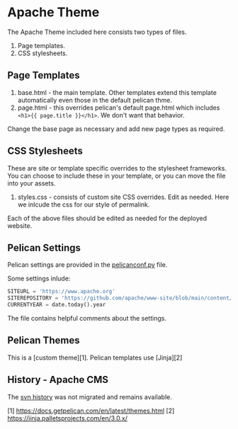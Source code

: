 # Apache Theme

The Apache Theme included here consists two types of files.

1. Page templates.
2. CSS stylesheets.

## Page Templates

1. base.html - the main template. Other templates extend this template automatically even those in the default pelican thme.
2. page.html - this overrides pelican's default page.html which includes `<h1>{{ page.title }}</h1>`. We don't want that behavior.

Change the base page as necessary and add new page types as required.

## CSS Stylesheets

These are site or template specific overrides to the stylesheet frameworks.
You can choose to include these in your template, or you can move the file into your assets.

1. styles.css - consists of custom site CSS overrides. Edit as needed. Here we inlcude the css for our style of permalink.

Each of the above files should be edited as needed for the deployed website.

## Pelican Settings

Pelican settings are provided in the [pelicanconf.py](../../../pelicanconf.py) file.

Some settings inlude:

~~~python
SITEURL = 'https://www.apache.org'
SITEREPOSITORY = 'https://github.com/apache/www-site/blob/main/content/'
CURRENTYEAR = date.today().year
~~~

The file contains helpful comments about the settings.

## Pelican Themes

This is a [custom theme][1]. Pelican templates use [Jinja][2]

## History - Apache CMS

The [svn history](http://svn.apache.org/viewvc/infrastructure/site/trunk/templates) was not migrated and remains available.


[1] https://docs.getpelican.com/en/latest/themes.html
[2] https://jinja.palletsprojects.com/en/3.0.x/